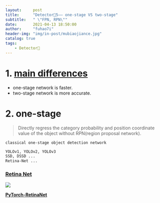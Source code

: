 ```yaml
---
layout:     post
title:      "Detector🎯5—— one-stage VS two-stage"
subtitle:   " \"FPN, RPN\""
date:       2021-04-13 18:50:00
author:     "fuhao7i"
header-img: "img/in-post/mubiaojiance.jpg"
catalog: true
tags:
    - Detector🎯
---
```


# 1. [main differences](https://www.cnblogs.com/guoyaohua/p/8994246.html)

- one-stage network is faster.
- two-stage network is more accurate.

# 2. one-stage 

> Directly regress the category probability and position coordinate value of the object without RPN(region proposal network).

`classical one-stage object detection network`

```Bash
YOLOv1, YOLOv2, YOLOv3
SSD, DSSD ...
Retina-Net ...
```

### [Retina Net](https://blog.csdn.net/cp1314971/article/details/105841094/)

<img src="https://img-blog.csdnimg.cn/20210413164117265.png" center>

**[PyTorch-RetinaNet](https://github.com/kuangliu/pytorch-retinanet)**